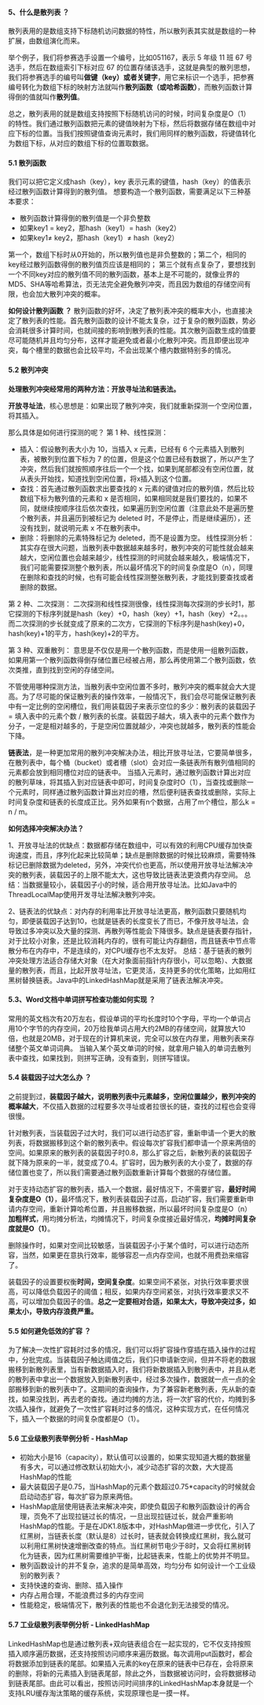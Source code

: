 ####  5、什么是散列表 ？
散列表用的是数组支持下标随机访问数据的特性，所以散列表其实就是数组的一种扩展，由数组演化而来。

举个例子，我们将参赛选手设置一个编号，比如051167，表示 5 年级 11 班 67 号选手，然后在数组索引下标对应 67 的位置存储该选手，这就是典型的散列思想，我们将参赛选手的编号叫**做键（key）或者关键字**，用它来标识一个选手，把参赛编号转化为数组下标的映射方法就叫作**散列函数（或哈希函数）**，而散列函数计算得倒的值就叫作**散列值**。

总之，散列表用的就是数组支持按照下标随机访问的时候，时间复杂度是O（1）的特性。我们通过散列函数把元素的键值映射为下标，然后将数据存储在数组中对应下标的位置。当我们按照键值查询元素时，我们用同样的散列函数，将键值转化为数组下标，从对应的数组下标的位置取数据。

####  5.1 散列函数
我们可以把它定义成hash（key），key 表示元素的键值，hash（key）的值表示经过散列函数计算得到的散列值。
想要构造一个散列函数，需要满足以下三种基本要求：

 - 散列函数计算得倒的散列值是一个非负整数
 - 如果key1 = key2，那hash（key1）= hash（key2）
 - 如果key1≠ key2，那hash（key1）≠ hash（key2）

第一个，数组下标时从0开始的，所以散列值也是非负整数的；第二个，相同的key经过散列函数得倒的散列值页应该是相同的；
第三个就有点复杂了，要想找到一个不同key对应的散列值不同的散列函数，基本上是不可能的，就像业界的MD5、SHA等哈希算法，页无法完全避免散列冲突，而且因为数组的存储空间有限，也会加大散列冲突的概率。

**如何设计散列函数 ？**
散列函数的好坏，决定了散列表冲突的概率大小，也直接决定了散列表的性能。首先散列函数的设计不能太复杂，过于复杂的散列函数，势必会消耗很多计算时间，也就间接的影响到散列表的性能。其次散列函数生成的值要尽可能随机并且均匀分布，这样才能避免或者最小化散列冲突。而且即便出现冲突，每个槽里的数据也会比较平均，不会出现某个槽内数据特别多的情况。

#### 5.2 散列冲突
**处理散列冲突经常用的两种方法：开放寻址法和链表法。**

**开放寻址法**，核心思想是：如果出现了散列冲突，我们就重新探测一个空闲位置，将其插入。

那么具体是如何进行探测的呢？
第 1 种、线性探测：
* 插入：假设散列表大小为 10，当插入 x 元素，已经有 6 个元素插入到散列表，被散列到位置下标为 7 的位置，但是这个位置已经有数据了，所以产生了冲突，然后我们就按照顺序往后一个一个找，如果到尾部都没有空闲位置，就从表头开始找，知道找到空闲位置，将x插入到这个位置。
* 查找：首先通过散列函数求出要查找的 x 元素的键值对应的散列值，然后比较数组下标为散列值的元素和 x 是否相同，如果相同就是我们要找的，如果不同，就继续按顺序往后依次查找，如果遍历到空闲位置（注意此处不是遍历整个散列表，并且遍历到被标记为 deleted 时，不是停止，而是继续遍历），还没有找到，就说明元素 x 不在散列表中。
* 删除：将删除的元素特殊标记为 deleted，而不是设置为空。
线性探测分析：其实存在很大问题，当散列表中数据越来越多时，散列冲突的可能性就会越来越大，空闲位置也会越来越少，线性探测的时间就会越来越久，极端情况下，我们可能需要探测整个散列表，所以最坏情况下的时间复杂度是O（n），同理在删除和查找的时候，也有可能会线性探测整张散列表，才能找到要查找或者删除的数据。

第 2 种、二次探测：
二次探测和线性探测很像，线性探测每次探测的步长时1，那它探测的下标序列就是hash（key）+0，hash（key）+1，hash（key）+2。。。而二次探测的步长就变成了原来的二次方，它探测的下标序列是hash(key)+0，hash(key)+1的平方，hash(key)+2的平方。

第 3 种、双重散列：
意思是不仅仅是用一个散列函数，而是使用一组散列函数，如果用第一个散列函数得倒存储位置已经被占用，那么再使用第二个散列函数，依次类推，直到找到空闲的存储空间。

不管使用哪种探测方法，当散列表中空闲位置不多时，散列冲突的概率就会大大提高。为了尽可能的保证散列表的操作效率，一般情况下，我们会尽可能保证散列表中有一定比例的空闲槽位，我们用装载因子来表示空位的多少：散列表的装载因子 = 填入表中的元素个数 / 散列表的长度。装载因子越大，填入表中的元素个数作为分子，一定是相对越多的，于是空闲位置就越少，冲突也就越多，散列表的性能会下降。

**链表法**，是一种更加常用的散列冲突解决办法，相比开放寻址法，它要简单很多，在散列表中，每个桶（bucket）或者槽（slot）会对应一条链表所有散列值相同的元素都会放到相同槽位对应的链表中。
当插入元素时，通过散列函数计算出对应的散列草味，将其插入到对应链表中即可，时间复杂度时O（1），当查找或删除一个元素时，同样通过散列函数计算出对应的槽，然后便利链表查找或删除，实际上时间复杂度和链表的长度成正比。另外如果有n个数据，占用了m个槽位，那么k = n / m。

**如何选择冲突解决办法？**

1、开放寻址法的优缺点：数据都存储在数组中，可以有效的利用CPU缓存加快查询速度，而且，序列化起来比较简单；缺点是删除数据的时候比较麻烦，需要特殊标记已删除数据为deleted，另外，冲突代价也更高，所以使用开放寻址法解决冲突的散列表，装载因子的上限不能太大，这也导致比链表法更浪费内存空间。
总结：当数据量较小，装载因子小的时候，适合用开放寻址法。比如Java中的ThreadLocalMap使用开发寻址法解决散列冲突。

2、链表法的优缺点：对内存的利用率比开放寻址法更高，散列函数只要随机均匀，即便装载因子达到10，也就是链表的长度变长了而已，不像开放寻址法，会导致过多冲突以及大量的探测、再散列等性能会下降很多。缺点是链表要存指针，对于比较小对象，还是比较消耗内存的，很有可能让内存翻倍，而且链表中节点零散分布在内存中，不是连续的，对CPU缓存也不太友好。
总结：基于链表的散列冲突处理方法适合存储大对象（在大对象面前指针内存很小，可以忽略）、大数据量的散列表，而且，比起开放寻址法，它更灵活，支持更多的优化策略，比如用红黑树替换链表。Java中的LinkedHashMap就是采用了链表法解决冲突。

#### 5.3、Word文档中单词拼写检查功能如何实现 ？

常用的英文档次有20万左右，假设单词的平均长度时10个字母，平均一个单词占用10个字节的内存空间，20万给我单词占用大约2MB的存储空间，就算放大10倍，也就是20MB，对于现在的计算机来说，完全可以放在内存里，用散列表来存储整个英文单词词典。
当输入某个英文单词的时候，就拿用户输入的单词去散列表中查找，如果找到，则拼写正确，没有查到，则拼写错误。

#### 5.4 装载因子过大怎么办 ？
之前提到过，**装载因子越大，说明散列表中元素越多，空闲位置越少，散列冲突的概率越大**，不仅插入数据的过程要多次寻址或者拉很长的链，查找的过程也会变得很慢。

针对散列表，当装载因子过大时，我们可以进行动态扩容，重新申请一个更大的散列表，将数据搬移到这个新的散列表中。假设每次扩容我们都申请一个原来两倍的空间。如果原来的散列表的装载因子时0.8，那么扩容之后，新散列表的装载因子就下降为原来的一半，就变成了0.4。扩容时，因为散列表的大小变了，数据的存储位置也变了，所以我们需要通过散列函数重新计算每个数据的存储位置。

对于支持动态扩容的散列表，插入一个数据，最好情况下，不需要扩容，**最好时间复杂度是O（1）**，最坏情况下，散列表装载因子过高，启动扩容，我们需要重新申请内存空间，重新计算哈希位置，并且搬移数据，所以最坏时间复杂度是O（n）**加粗样式**，用均摊分析法，均摊情况下，时间复杂度接近最好情况，**均摊时间复杂度就是O（1）**。

删除操作时，如果对空间比较敏感，当装载因子小于某个值时，可以进行动态所容，当然，如果更在意执行效率，能够容忍一点内存空间，也就不用费劲来缩容了。

装载因子的设置要权衡**时间，空间复杂度**。如果空间不紧张，对执行效率要求很高，可以降低负载因子的阈值；相反，如果内存空间紧张，对执行效率要求又不高，可以增加负载因子的值。**总之一定要相对合适，如果太大，导致冲突过多，如果太小，导致内存浪费严重。**

#### 5.5 如何避免低效的扩容 ？
为了解决一次性扩容耗时过多的情况，我们可以将扩容操作穿插在插入操作的过程中，分批完成。当装载因子触达阈值之后，我们只申请新空间，但并不将老的数据搬移到新散列表里，当有新数据插入时，我们将新数据插入到散列表中，并且从老的散列表中拿出一个数据放入到新散列表中，经过多次操作，数据就一点一点的全部搬移到新的散列表中了。这期间的查询操作，为了兼容新老散列表，先从新的查找，如果没找到，再去老的查找。通过均摊的方法，将一次扩容的代价，均摊到多次插入操作，就避免了一次性扩容耗时过多的情况，这种实现方式，在任何情况下，插入一个数据的时间复杂度都是O（1）。

#### 5.6 工业级散列表举例分析 - HashMap
* 初始大小是16（capacity），默认值可以设置的，如果实现知道大概的数据量有多大，可以通过修改默认初始大小，减少动态扩容的次数，大大提高HashMap的性能
* 最大装载因子是0.75，当HashMap的元素个数超过0.75*capacity的时候就会启动动态扩容，每次扩容为原来两倍。
* HashMap底层使用链表法来解决冲突，即使负载因子和散列函数设计的再合理，页免不了出现拉链过长的情况，一旦出现拉链过长，就会严重影响HashMap的性能。于是在JDK1.8版本中，对HashMap做进一步优化，引入了红黑树，当链表长度（默认是8）过长时，链表就会转换成红黑树，我么就可以利用红黑树快速增删改查的特点。当红黑树节电少于8时，又会将红黑树转化为链表，因为红黑树需要维护平衡，比起链表来，性能上的优势并不明显。
* 散列函数设计的并不复杂，追求的是简单高效，均匀分布
如何设计一个工业级别的散列表？
* 支持快速的查询、删除、插入操作
* 内存占用合理，不能浪费过多的内存空间
* 性能稳定，极端情况下，散列表的性能也不会退化到无法接受的情况。


#### 5.7 工业级散列表举例分析 - LinkedHashMap
LinkedHashMap也是通过散列表+双向链表组合在一起实现的，它不仅支持按照插入顺序遍历数据，还支持按照访问顺序来遍历数据。每次调用put函数时，都会将数据添加到链表的尾部。如果插入元素的key在原来的链表中已存在，会将原来的删除，将新的元素插入到链表尾部，除此之外，当数据被访问时，会将数据移动到链表尾部。由此可以看出，按照访问时间排序的LinkedHashMap本身就是一个支持LRU缓存淘汰策略的缓存系统，实现原理也是一摸一样。


